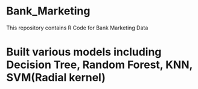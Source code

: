 # Bank_Marketing
This repository contains R Code for Bank Marketing Data

# Built various models including Decision Tree, Random Forest, KNN, SVM(Radial kernel)
